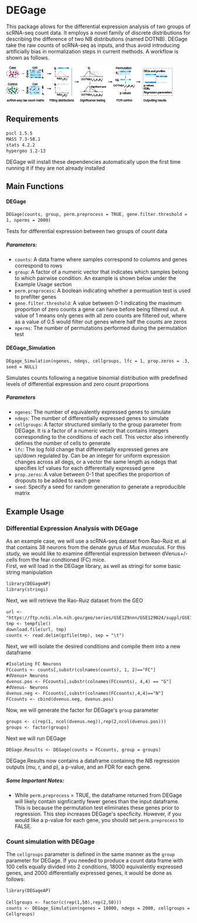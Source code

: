 # DEGage
This package allows for the differential expression analysis of two groups of scRNA-seq count data. It employs a novel family of discrete distributions for describing the difference of two NB distributions (named DOTNB). DEGage take the raw counts of scRNA-seq as inputs, and thus avoid introducing artificially bias in normalization steps in current methods. A workflow is shown as follows.

![DEGage Workflow](/DEGageAP/DEGage_Workflow.png)

 
## Requirements
```
pscl 1.5.5
MASS 7.3-58.1
stats 4.2.2
hypergeo 1.2-13
```
DEGage will install these dependencies automatically upon the first time running it if they are not already installed
## Main Functions
#### DEGage
```
DEGage(counts, group, perm.preprocess = TRUE, gene.filter.threshold = 1, nperms = 2000)
```
Tests for differential expression between two groups of count data  
##### Parameters:  
- `counts`: A data frame where samples correspond to columns and genes correspond to rows   
- `group`: A factor of a numeric vector that indicates which samples belong to which pairwise condition. An example is shown below under the Example Usage section  
- `perm.preprocess`: A boolean indicating whether a permuation test is used to prefilter genes  
- `gene.filter.threshold`: A value between 0-1 indicating the maximum proportion of zero counts a gene can have before being filtered out. A value of 1 means only genes with all zero counts are filtered out, where as a value of 0.5 would filter out genes where half the counts are zeros  
- `nperms`: The number of permutations performed during the permutation test  
#### DEGage_Simulation
```
DEgage_Simulation(ngenes, ndegs, cellgroups, lfc = 1, prop.zeros = .3, seed = NULL)
```
Simulates counts following a negative binomial distribution with predefined levels of differential expression and zero count proportions
##### Parameters
- `ngenes`: The number of equivalently expressed genes to simulate  
- `ndegs`: The number of differentially expressed genes to simulate  
- `cellgroups`: A factor structured similarly to the group parameter from DEGage. It is a factor of a numeric vector that contains integers corresponding to the conditions of each cell. This vector also inherently defines the number of cells to generate  
- `lfc`: The log fold change that differentially expressed genes are up/down regulated by. Can be an integer for uniform expression changes across all degs, or a vector the same length as ndegs that specifies lcf values for each differentially expressed gene  
- `prop.zeros`: A value between 0-1 that specifies the proportion of dropouts to be added to each gene  
- `seed`: Specify a seed for random generation to generate a reproducible matrix  
## Example Usage
### Differential Expression Analysis with DEGage
As an example case, we will use a scRNA-seq dataset from Rao-Ruiz et. al that contains 38 neurons from the denate gyrus of *Mus musculus*. For this study, we would like to examine differential expression between dVenus+/- cells from the fear condtioned (FC) mice.  
First, we will load in the DEGage library, as well as stringi for some basic string manipulation
```
library(DEGageAP)
library(stringi)
```
Next, we will retrieve the Rao-Ruiz dataset from the GEO
```
url <- "https://ftp.ncbi.nlm.nih.gov/geo/series/GSE129nnn/GSE129024/suppl/GSE129024_counts_per_gene_sample.txt.gz"
tmp <- tempfile()
download.file(url, tmp)
counts <- read.delim(gzfile(tmp), sep = "\t")
```
Next, we will isolate the desired conditions and compile them into a new dataframe
```
#Isolating FC Neurons
FCcounts <- counts[,substr(colnames(counts), 1, 2)=="FC"]
#dVenus+ Neurons
dvenus.pos <- FCcounts[,substr(colnames(FCcounts), 4,4) == "G"]
#dVenus- Neurons
dvenus.neg <- FCcounts[,substr(colnames(FCcounts),4,4)=="N"]
FCcounts <- cbind(dvenus.neg, dvenus.pos)
```
Now, we will generate the factor for DEGage's `group` parameter
```
groups <- c(rep(1, ncol(dvenus.neg)),rep(2,ncol(dvenus.pos)))
groups <- factor(groups)
```
Next we will run DEGage
```
DEGage.Results <- DEGage(counts = FCcounts, group = groups)
```
DEGage.Results now contains a dataframe containng the NB regression outputs (mu, r, and p), a p-value, and an FDR for each gene.  
##### Some Important Notes:
- While `perm.preprocess` = TRUE, the dataframe returned from DEGage will likely contain signficantly fewer genes than the input dataframe. This is because the permutation test eliminates these genes prior to regression. This step increases DEGage's specficity. However, if you would like a p-value for each gene, you should set `perm.preprocess` to FALSE. 
### Count simulation with DEGage
The `cellgroups` parameter is defined in the same manner as the `group` parameter for DEGage. If you needed to produce a count data frame with 100 cells equally divided into 2 conditions, 18000 equivalently expressed genes, and 2000 differentially expressed genes, it would be done as follows: 
```
library(DEGageAP)

Cellgroups <- factor(c(rep(1,50),rep(2,50)))
counts <- DEGage_Simulation(ngenes = 18000, ndegs = 2000, cellgroups = Cellgroups)
```
